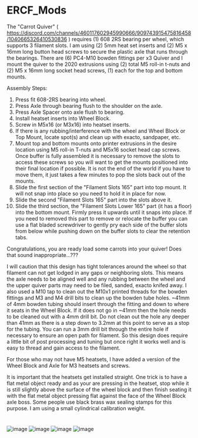 # ERCF_Mods
The "Carrot Quiver" ( https://discord.com/channels/460117602945990666/909743915475816458/1040665326410530836 ) requires (1) 608 2RS bearing per wheel, which supports 3 filament slots.  I am using (2) 5mm heat set inserts and (2) M5 x 16mm long button head screws to secure the plastic axle that runs through the bearings.  There are (6) PC4-M10 bowden fittings per x3 Quiver and I mount the quiver to the 2020 extrusions using (2) total M5 roll-in t-nuts and (2) M5 x 16mm long socket head screws, (1) each for the top and bottom mounts.

Assembly Steps:
1. Press fit 608-2RS bearing into wheel.  
2. Press Axle through bearing flush to the shoulder on the axle.  
3. Press Axle Spacer onto axle flush to bearing.
4. Install heatset inserts into Wheel Block.
5. Screw in M5x16 (or M3x16) into heatset inserts.
6. If there is any rubbing/interference with the wheel and Wheel Block or Top Mount, locate spot(s) and clean up with exacto, sandpaper, etc.
7. Mount top and bottom mounts onto printer extrusions in the desire location using M5 roll-in T-nuts and M5x16 socket head cap screws.  Once buffer is fully assembled it is necessary to remove the slots to access these screws so you will want to get the mounts positioned into their final location if possible.  It is not the end of the world if you have to move them, it just takes a few minutes to pop the slots back out of the mounts.
8. Slide the first section of the "Filament Slots 165" part into top mount.  It will not snap into place so you need to hold it in place for now.
9. Slide the second "Filament Slots 165" part into the slots above it.
10. Slide the third section, the "Filament Slots Lower 165" part (it has a floor) into the bottom mount.  Firmly press it upwards until it snaps into place.  If you need to removed this part to remove or relocate the buffer you can use a flat bladed screwdriver to gently pry each side of the buffer slots from below while pushing down on the buffer slots to clear the retention tabs.

Congratulations, you are ready load some carrots into your quiver!  Does that sound inappropriate...???

I will caution that this design has tight tolerances around the wheel so that filament can not get lodged in any gaps or neighboring slots.  This means the axle needs to be aligned well and any rubbing between the wheel and the upper quiver parts may need to be filed, sanded, exacto knifed away.  I also used a M10 tap to clean out the M10x1 printed threads for the bowden fittings and M3 and M4 drill bits to clean up the bowden tube holes.  ~41mm of 4mm bowden tubing should insert through the fitting and down to where it seats in the Wheel Block.  If it does not go in ~41mm then the hole needs to be cleaned out with a 4mm drill bit.  Do not clean out the hole any deeper than 41mm as there is a step down to 3.2mm at this point to serve as a stop for the tubing.  You can run a 3mm drill bit through the entire hole if necessary to ensure an open path for filament.  So this design does require a little bit of post processing and tuning but once right it works well and is easy to thread and gain access to the filament.

For those who may not have M5 heatsets, I have added a version of the Wheel Block and Axle for M3 heatsets and screws.

It is important that the heatsets get installed straight.  One trick is to have a flat metal object ready and as your are pressing in the heatset, stop while it is still slightly above the surface of the wheel block and then finish seating it with the flat metal object pressing flat against the face of the Wheel Block axle boss.  Some people use black brass wax sealing stamps for this purpose.  I am using a small cylindrical calibration weight.
#
#
![image](https://user-images.githubusercontent.com/99146508/201385208-b8b762a2-a182-4361-b0ca-81ff4d03c71a.png)
![image](https://user-images.githubusercontent.com/99146508/201385286-f2886694-4932-4fee-a045-746c4a64086c.png)
![image](https://user-images.githubusercontent.com/99146508/201385442-d1756d61-d571-46b7-ad13-d2b10e60efc9.png)
![image](https://user-images.githubusercontent.com/99146508/204064084-19e5be4c-3b71-4c7c-a907-bf968ce26308.png)
